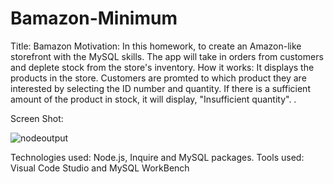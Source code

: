 # Bamazon-Minimum
Title: Bamazon
Motivation: In this homework, to create an Amazon-like storefront with the MySQL skills. The app will take in orders from customers and deplete stock from the store's inventory.
How it works: It displays the products in the store. Customers are promted to which product they are interested by selecting the ID number and quantity. 
If there is a sufficient amount of the product in stock, it will display, "Insufficient quantity". .

Screen Shot:

![nodeoutput](https://user-images.githubusercontent.com/43328718/51081464-894e1c00-16b5-11e9-9821-7fd1274850a2.jpg)



Technologies used: Node.js, Inquire and MySQL packages. 
Tools used: Visual Code Studio and MySQL WorkBench

